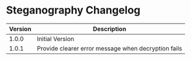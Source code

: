 # Steganography Changelog

<!-- prettier-ignore -->
| Version | Description |
|---------|-------------|
| 1.0.0 | Initial Version |
| 1.0.1 | Provide clearer error message when decryption fails |
